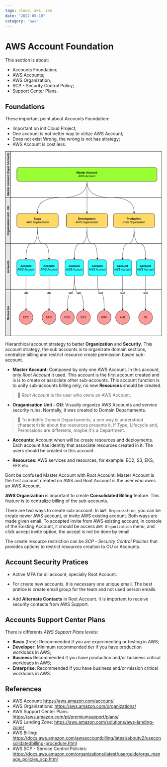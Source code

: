 ```yaml
---
tags: cloud, aws, iam
date: "2022-05-10"
category: "aws"
---
```


# AWS Account Foundation

This section is about:

- Accounts Foundation;
- AWS Accounts;
- AWS Organization;
- SCP - Security Control Policy;
- Support Center Plans.

## Foundations

These important point about Accounts Foundation:

- Important on init Cloud Project;
- One account is not better way to utilize AWS Account;
- Does not exist Wrong, the wrong is not has strategy;
- AWS Account is cost less.

![](../../images/2022/2022-05-10-account-diagram.drawio.png)

Hierarchical account strategy to better __Organization__ and __Security__.  This account strategy, the sub accounts is to organizate domain sections, centralize billing and restrict resource create permission based sub-account.

- __Master Account__: Composed by only one AWS Account. In this account, only _Root Account_ it used. This account is the first account created and is is to create or associate other sub-accounts. This account function is to unify sub-accounts billing only, no new __Resources__ should be created.

> :memo: _Root Account_ is the user who owns an AWS Account.

- __Oraganisation Unit - OU__: Visually organize AWS Accounts and service security rules. Normally, it was created to Domain Departaments.

> :memo: To indetify Domain Departaments, a one way is understood characteristic about the resources presents it. If Type, Lifecycle and, Permissions are differents, maybe it's a Department. 

- __Accounts__: Account when will be create resources and deployments. Each account has identity that associate resources created in it. The users should be created in this account.

- __Resources__: AWS services and resources, for example: EC2, S3, EKS, EFS etc.

Dont be confused Master Account with Root Account. Master Account is the first account created on AWS and Root Account is the user who owns an AWS Account.

__AWS Organization__ is important to create __Consolidated Billing__ feature. This feature is to centralize billing of the sub-accounts.

There are two ways to create sub-account. In `AWS Organization`, you can be create newer AWS account, or invite AWS existing account. Both ways are made given email. To accepted invite from AWS existing account, in console of the Existing Account, it should be access `AWS Organization` menu, and click accept invite option, the accept is not be done by email.

The create resource restriction can be _SCP - Security Control Policies_ that provides options to restrict resources creation to OU or Accounts.

## Account Security Pratices

- Active MFA for all account, specially Root Account.

- For create new accounts, it is necessary one unique email. The best pratice is create email group for the team and not used person emails.

- Add __Alternate Contacts__ in Root Account. It is important to receive security contacts from AWS Support.

## Accounts Support Center Plans

There is differents _AWS Support Plans_ levels: 

- __Basic__ (free): Recommended if you are experimenting or testing in AWS;
- __Developer__: Minimum recommended tier if you have production workloads in AWS;
- __Business__ Recommended if you have production and/or business critical workloads in AWS;
- __Enterprise__: Recommended if you have business and/or mission critical workloads in AWS.

## References

- AWS Account: https://aws.amazon.com/account/
- AWS Organizations: https://aws.amazon.com/organizations/
- AWS Support Center Plans: https://aws.amazon.com/pt/premiumsupport/plans/
- AWS Landing Zone: https://aws.amazon.com/solutions/aws-landing-zone/
- AWS Billing: https://docs.aws.amazon.com/awsaccountbilling/latest/aboutv2/useconsolidatedbilling-procedure.html
- AWS SCP - Service Control Policies: https://docs.aws.amazon.com/organizations/latest/userguide/orgs_manage_policies_scp.html
